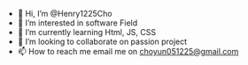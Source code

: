 - 👋 Hi, I’m @Henry1225Cho
- 👀 I’m interested in software Field
- 🌱 I’m currently learning Html, JS, CSS
- 💞️ I’m looking to collaborate on passion project 
- 📫 How to reach me email me on choyun051225@gmail.com

<!---
Henry1225Cho/Henry1225Cho is a ✨ special ✨ repository because its `README.md` (this file) appears on your GitHub profile.
You can click the Preview link to take a look at your changes.
--->
